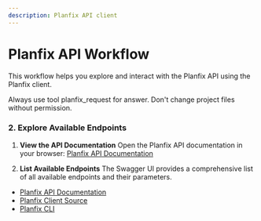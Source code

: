 ```yaml
---
description: Planfix API client
---
```


# Planfix API Workflow

This workflow helps you explore and interact with the Planfix API using the Planfix client.

Always use tool planfix_request for answer.
Don't change project files without permission.

### 2. Explore Available Endpoints

1. **View the API Documentation**
   Open the Planfix API documentation in your browser:
   [Planfix API Documentation](https://help.planfix.com/restapidocs/swagger.json)

2. **List Available Endpoints**
   The Swagger UI provides a comprehensive list of all available endpoints and their parameters.

- [Planfix API Documentation](https://help.planfix.com/restapidocs/swagger.json)
- [Planfix Client Source](./src/lib/planfix-client.ts)
- [Planfix CLI](./src/scripts/planfix-cli.ts)